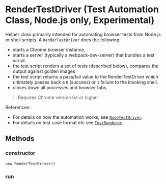 # RenderTestDriver (Test Automation Class, Node.js only, Experimental)

Helper class primarily intended for automating browser tests from Node.js or shell scripts. A `RenderTestDriver` does the following:
* starts a Chrome browser instance,
* starts a server (typically a webpack-dev-server) that bundles a test script.
* the test script renders a set of tests (described below), compares the output against golden images
* the test script returns a pass/fail value to the RenderTestDriver which ultimately passes back a `0` (success) or `1` failure to the invoking shell.
* closes down all processes and browser tabs.

> Requires Chrome version 64 or higher

References:
* For details on how the automation works, see [`NodeTestDriver`](./docs/api-reference/test-utils/node-test-driver.md).
* For details on test case format etc see [`TestRenderer`](./docs/api-reference/test-utils/node-test-driver.md).

## Methods

### constructor

`new RenderTestDriver()`


### run